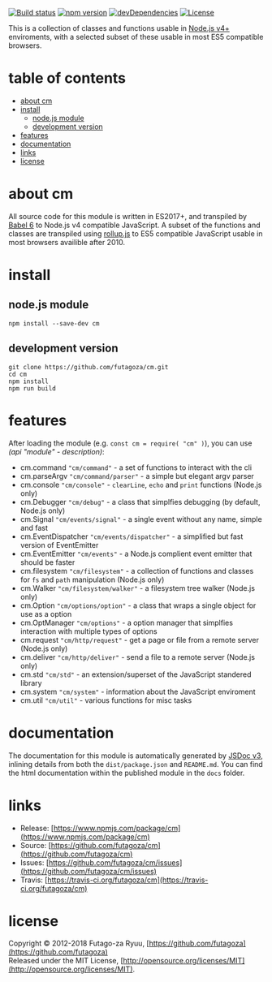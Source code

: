 [![Build status](https://img.shields.io/travis/futagoza/cm.svg)](https://travis-ci.org/futagoza/cm)
[![npm version](https://img.shields.io/npm/v/cm.svg)](https://www.npmjs.com/package/cm)
[![devDependencies](https://img.shields.io/david/dev/futagoza/cm.svg)](https://david-dm.org/futagoza/cm#info=devDependencies)
[![License](https://img.shields.io/badge/license-mit-blue.svg)](https://opensource.org/licenses/MIT)

This is a collection of classes and functions usable in [Node.js v4+](https://nodejs.org/en/blog/release/v4.0.0/) enviroments,
with a selected subset of these usable in most ES5 compatible browsers.

# table of contents

<!-- toc -->

- [about cm](#about-cm)
- [install](#install)
  * [node.js module](#nodejs-module)
  * [development version](#development-version)
- [features](#features)
- [documentation](#documentation)
- [links](#links)
- [license](#license)

<!-- tocstop -->

# about cm

All source code for this module is written in ES2017+, and transpiled by [Babel 6](https://babeljs.io/) to Node.js v4 compatible JavaScript. A subset of the functions and classes are transpiled using [rollup.js](https://rollupjs.org/) to ES5 compatible JavaScript usable in most browsers availible after 2010.

# install

## node.js module

```shell
npm install --save-dev cm
```

## development version

```shell
git clone https://github.com/futagoza/cm.git
cd cm
npm install
npm run build
```

# features

After loading the module (e.g. `const cm = require( "cm" )`), you can use _(api "module" - description)_:

* cm.command `"cm/command"` - a set of functions to interact with the cli
* cm.parseArgv `"cm/command/parser"` - a simple but elegant argv parser
* cm.console `"cm/console"` - `clearLine`, `echo` and `print` functions (Node.js only)
* cm.Debugger `"cm/debug"` - a class that simplfies debugging (by default, Node.js only)
* cm.Signal `"cm/events/signal"` - a single event without any name, simple and fast
* cm.EventDispatcher `"cm/events/dispatcher"` -  a simplified but fast version of EventEmitter
* cm.EventEmitter `"cm/events"` - a Node.js complient event emitter that should be faster
* cm.filesystem `"cm/filesystem"` -  a collection of functions and classes for `fs` and `path` manipulation (Node.js only)
* cm.Walker `"cm/filesystem/walker"` - a filesystem tree walker (Node.js only)
* cm.Option `"cm/options/option"` - a class that wraps a single object for use as a option
* cm.OptManager `"cm/options"` - a option manager that simplfies interaction with multiple types of options
* cm.request `"cm/http/request"` - get a page or file from a remote server (Node.js only)
* cm.deliver `"cm/http/deliver"` - send a file to a remote server (Node.js only)
* cm.std `"cm/std"` - an extension/superset of the JavaScript standered library
* cm.system `"cm/system"` - information about the JavaScript enviroment
* cm.util `"cm/util"` - various functions for misc tasks

# documentation

The documentation for this module is automatically generated by [JSDoc v3](http://usejsdoc.org/), inlining details from both
the `dist/package.json` and `README.md`. You can find the html documentation within the published module in the `docs` folder.

# links

* Release: [https://www.npmjs.com/package/cm](https://www.npmjs.com/package/cm)<br>
* Source: [https://github.com/futagoza/cm](https://github.com/futagoza/cm)<br>
* Issues: [https://github.com/futagoza/cm/issues](https://github.com/futagoza/cm/issues)<br>
* Travis: [https://travis-ci.org/futagoza/cm](https://travis-ci.org/futagoza/cm)

# license

Copyright © 2012-2018 Futago-za Ryuu, [https://github.com/futagoza](https://github.com/futagoza)<br>
Released under the MIT License, [http://opensource.org/licenses/MIT](http://opensource.org/licenses/MIT).
